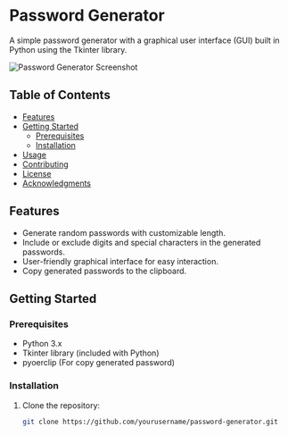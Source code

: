 # Password Generator

A simple password generator with a graphical user interface (GUI) built in Python using the Tkinter library.

![Password Generator Screenshot](screenshot.png)

## Table of Contents

- [Features](#features)
- [Getting Started](#getting-started)
  - [Prerequisites](#prerequisites)
  - [Installation](#installation)
- [Usage](#usage)
- [Contributing](#contributing)
- [License](#license)
- [Acknowledgments](#acknowledgments)

## Features

- Generate random passwords with customizable length.
- Include or exclude digits and special characters in the generated passwords.
- User-friendly graphical interface for easy interaction.
- Copy generated passwords to the clipboard.

## Getting Started

### Prerequisites

- Python 3.x
- Tkinter library (included with Python)
- pyoerclip (For copy generated password)

### Installation

1. Clone the repository:

   ```bash
   git clone https://github.com/yourusername/password-generator.git
